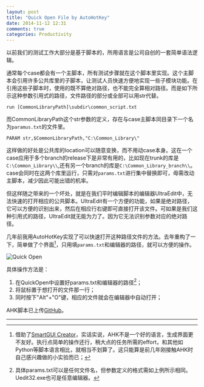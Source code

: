 ```yaml
---
layout: post
title: "Quick Open File by AutoHotKey"
date: 2014-11-12 12:31
comments: true
categories: Productivity
---
```


以前我们的测试工作大部分是基于脚本的，所用语言是公司自创的一套简单语法逻辑。

<!--more-->

通常每个case都会有一个主脚本，所有测试步骤就在这个脚本里实现。这个主脚本会引用许多公共库里的子脚本，让测试人员快速方便地实现一些子模块功能。在引用这些子脚本时，使用的既不算绝对路径，也不能完全算相对路径。而是如下所示这种参数引用式的路径，文件路径的部分或全部可以用str代替。

    run [CommonLibraryPath]\subdir\common_script.txt

而CommonLibraryPath这个str参数的定义，存在与case主脚本同目录下一个名为`paramus.txt`的文件里。

    PARAM str,$CommonLibraryPath,"C:\Common_Library\"

这样做的好处是公共库的location可以随意变换，而不用动case本身。这在一个case应用于多个branch的release下是非常有用的，比如现在trunk的库是`C:\Common_Library\\`,还有另一个branch的库是`C:\Common_Library_branch\\`。case会同时在这两个库里运行，只需对`params.txt`进行集中替换即可，毋需改动主脚本，减少因此可能出错的机率。

但这样随之带来的一个坏处，就是在我们平时编辑脚本的编辑器UltraEdit中，无法快速的打开相应的公共脚本。UltraEdit有一个方便的功能，如果是绝对路径，它可以方便的识别出来，然后在相应行右键即可直接打开该文件。可如果是我们这种引用式的路径，UltraEdit就无能为力了。因为它无法识别参数对应的绝对路径。

几年前我用AutoHotKey实现了可以快速打开这种路径文件的方法。去年重构了一下，简单做了个界面[^1]，只用填`params.txt`和编辑器的路径，就可以方便的操作。

![Quick Open](https://dl.dropboxusercontent.com/u/6459697/blogimage/20141112_quick_open.png)

具体操作方法是：

1. 在QuickOpen中设置好params.txt和编辑器的路径[^2]；
2. 将鼠标置于想打开的文件那一行；
3. 同时按下"Alt"+"O"键，相应的文件就会在编辑器中自动打开；

AHK脚本已上传[GitHub](https://github.com/happybit/playground/blob/master/20141112_QuickOpen.ahk)。

----
[^1]: 借助了[SmartGUI Creator](http://www.autohotkey.com/board/topic/738-smartgui-creator/)，实话实说，AHK不是一个好的语言，生成界面更不友好。执行点简单的操作还行，稍大点的任务所需的effort，和其他如Python等脚本语言相比，就相当不划算了。这只能算是前几年刚接触AHK时自己感兴趣做的小实验而已；
[^2]: 具体params.txt可以是任何文件名，但参数定义的格式需如上例所示相同。Uedit32.exe也可是任意编辑器。
